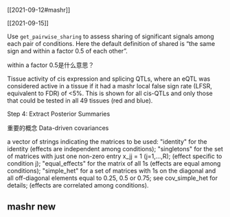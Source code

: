 [[2021-09-12#mashr]]

[[2021-09-15]]

Use `get_pairwise_sharing` to assess sharing of significant signals among each pair of conditions. Here the default definition of shared is “the same sign and within a factor 0.5 of each other”.

within a factor 0.5是什么意思？
 

Tissue activity of cis expression and splicing QTLs, where  an eQTL was considered active in a tissue if it had a mashr local false sign rate (LFSR, equivalent to FDR) of <5%. This is shown for all cis-QTLs and only those that could be tested in all 49 tissues (red and blue).

Step 4: Extract Posterior Summaries

重要的概念
Data-driven covariances



a vector of strings indicating the matrices to be used: "identity" for the identity (effects are independent among conditions); "singletons" for the set of matrices with just one non-zero entry x_jj = 1 (j=1,...,R); (effect specific to condition j); "equal_effects" for the matrix of all 1s (effects are equal among conditions); "simple_het" for a set of matrices with 1s on the diagonal and all off-diagonal elements equal to 0.25, 0.5 or 0.75; see cov_simple_het for details; (effects are correlated among conditions).


## mashr new
